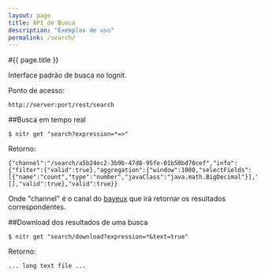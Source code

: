 ```yaml
---
layout: page
title: API de Busca
description: "Exemplos de uso"
permalink: /search/
---
```

#{{ page.title }}

Interface padrão de busca no lognit.

Ponto de acesso:

    http://server:port/rest/search

##Busca em tempo real

    $ nitr get "search?expression=*=>"

Retorno:

    {"channel":"/search/a5b24ec2-3b9b-47d8-95fe-01b50bd70cef","info":{"filter":{"valid":true},"aggregation":{"window":1000,"selectFields":[{"name":"count","type":"number","javaClass":"java.math.BigDecimal"}],"groupFields":[],"valid":true},"valid":true}}

Onde "channel" é o canal do [bayeux](http://svn.cometd.com/trunk/bayeux/bayeux.html) que irá retornar os resultados correspondentes.

##Download dos resultados de uma busca

    $ nitr get "search/download?expression=*&text=true"

Retorno:

    ... long text file ...

